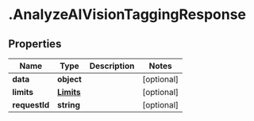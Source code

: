 # .AnalyzeAIVisionTaggingResponse

## Properties

| Name         | Type          | Description   | Notes         |
| ------------ | ------------- | ------------- | ------------- |
| **data** | **object** |  | [optional]  |
| **limits** | [**Limits**](Limits.md) |  | [optional]  |
| **requestId** | **string** |  | [optional]  |


